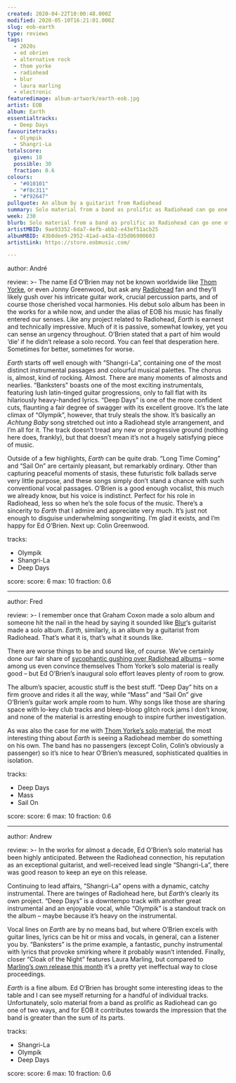 ```yaml
---
created: 2020-04-22T10:00:48.000Z
modified: 2020-05-10T16:21:01.000Z
slug: eob-earth
type: reviews
tags:
  - 2020s
  - ed obrien
  - alternative rock
  - thom yorke
  - radiohead
  - blur
  - laura marling
  - electronic
featuredimage: album-artwork/earth-eob.jpg
artist: EOB
album: Earth
essentialtracks:
  - Deep Days
favouritetracks:
  - Olympik
  - Shangri-La
totalscore:
  given: 18
  possible: 30
  fraction: 0.6
colours:
  - "#010101"
  - "#f8c311"
  - "#f92647"
pullquote: An album by a guitarist from Radiohead
summary: Solo material from a band as prolific as Radiohead can go one of two ways, and for EOB it contributes towards the impression that the band is greater than the sum of its parts.
week: 230
blurb: Solo material from a band as prolific as Radiohead can go one of two ways. Here it leaves the impression the band is greater than the sum of its parts.
artistMBID: 9ae93352-6da7-4efb-abb2-e43ef51acb25
albumMBID: 43b0dee9-2952-41ad-a43a-d35d06900603
artistLink: https://store.eobmusic.com/

---
```


author: André

review: >-
  The name Ed O’Brien may not be known worldwide like [Thom Yorke](/reviews/thom-yorke-anima/), or even Jonny Greenwood, but ask any [Radiohead](/articles/ranking-radioheads-discography/) fan and they’ll likely gush over his intricate guitar work, crucial percussion parts, and of course those cherished vocal harmonies. His debut solo album has been in the works for a while now, and under the alias of EOB his music has finally entered our senses. Like any project related to Radiohead, *Earth* is earnest and technically impressive. Much of it is passive, somewhat lowkey, yet you can sense an urgency throughout. O’Brien stated that a part of him would ‘die’ if he didn’t release a solo record. You can feel that desperation here. Sometimes for better, sometimes for worse.

  *Earth* starts off well enough with “Shangri-La”, containing one of the most distinct instrumental passages and colourful musical palettes. The chorus is, almost, kind of rocking. Almost. There are many moments of almosts and nearlies. “Banksters” boasts one of the most exciting instrumentals, featuring lush latin-tinged guitar progressions, only to fall flat with its hilariously heavy-handed lyrics. “Deep Days” is one of the more confident cuts, flaunting a fair degree of swagger with its excellent groove. It’s the late climax of “Olympik”, however, that truly steals the show. It’s basically an *Achtung Baby* song stretched out into a Radiohead style arrangement, and I’m all for it. The track doesn’t tread any new or progressive ground (nothing here does, frankly), but that doesn’t mean it’s not a hugely satisfying piece of music.

  Outside of a few highlights, *Earth* can be quite drab. “Long Time Coming” and “Sail On” are certainly pleasant, but remarkably ordinary. Other than capturing peaceful moments of stasis, these futuristic folk ballads serve very little purpose, and these songs simply don’t stand a chance with such conventional vocal passages. O’Brien is a good enough vocalist, this much we already know, but his voice is indistinct. Perfect for his role in Radiohead, less so when he’s the sole focus of the music. There’s a sincerity to *Earth* that I admire and appreciate very much. It’s just not enough to disguise underwhelming songwriting. I’m glad it exists, and I’m happy for Ed O’Brien. Next up: Colin Greenwood.

tracks:
  - Olympik
  - ­­Shangri-La
  - ­­Deep Days

score:
  score: 6
  max: 10
  fraction: 0.6

---
author: Fred

review: >-
  I remember once that Graham Coxon made a solo album and someone hit the nail in the head by saying it sounded like [Blur](/reviews/blur-modern-life-is-rubbish/)‘s guitarist made a solo album. *Earth*, similarly, is an album by a guitarist from Radiohead. That’s what it is, that’s what it sounds like.

  There are worse things to be and sound like, of course. We’ve certainly done our fair share of [sycophantic gushing over Radiohead albums](/reviews/radiohead-ok-computer/) – some among us even convince themselves Thom Yorke’s solo material is really good – but Ed O’Brien’s inaugural solo effort leaves plenty of room to grow.

  The album’s spacier, acoustic stuff is the best stuff. “Deep Day” hits on a firm groove and rides it all the way, while “Mass” and “Sail On” give O’Brien’s guitar work ample room to hum. Why songs like those are sharing space with lo-key club tracks and bleep-bloop glitch rock jams I don’t know, and none of the material is arresting enough to inspire further investigation.

  As was also the case for me with [Thom Yorke’s solo material](/reviews/thom-yorke-the-eraser/), the most interesting thing about *Earth* is seeing a Radiohead member do something on his own. The band has no passengers (except Colin, Colin’s obviously a passenger) so it’s nice to hear O’Brien’s measured, sophisticated qualities in isolation.

tracks:
  - Deep Days
  - ­­Mass
  - ­­Sail On

score:
  score: 6
  max: 10
  fraction: 0.6

---
author: Andrew

review: >-
  In the works for almost a decade, Ed O’Brien’s solo material has been highly anticipated. Between the Radiohead connection, his reputation as an exceptional guitarist, and well-received lead single “Shangri-La”, there was good reason to keep an eye on this release.

  Continuing to lead affairs, “Shangri-La” opens with a dynamic, catchy instrumental. There are twinges of Radiohead here, but *Earth*‘s clearly its own project. “Deep Days” is a downtempo track with another great instrumental and an enjoyable vocal, while “Olympik” is a standout track on the album – maybe because it’s heavy on the instrumental.

  Vocal lines on *Earth* are by no means bad, but where O’Brien excels with guitar lines, lyrics can be hit or miss and vocals, in general, can a listener you by. “Banksters” is the prime example, a fantastic, punchy instrumental with lyrics that provoke smirking where it probably wasn’t intended. Finally, closer “Cloak of the Night” features Laura Marling, but compared to [Marling’s own release this month](/reviews/laura-marling-song-for-our-daughter/) it’s a pretty yet ineffectual way to close proceedings.

  *Earth* is a fine album. Ed O’Brien has brought some interesting ideas to the table and I can see myself returning for a handful of individual tracks. Unfortunately, solo material from a band as prolific as Radiohead can go one of two ways, and for EOB it contributes towards the impression that the band is greater than the sum of its parts.

tracks:
  - Shangri-La
  - ­­Olympik
  - ­­Deep Days

score:
  score: 6
  max: 10
  fraction: 0.6

